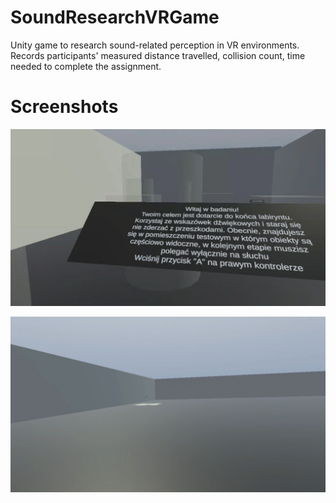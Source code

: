 # SoundResearchVRGame
Unity game to research sound-related perception in VR environments.
Records participants' measured distance travelled, collision count, time needed to complete the assignment.

# Screenshots
![Initial screen](Screenshots/Screenshot1.png?raw=true "Initial screen")

![Maze main area](Screenshots/Screenshot2.png?raw=true "Maze main area")

